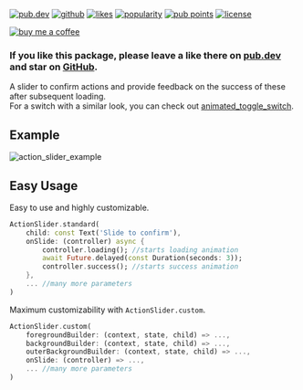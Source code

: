 <a href="https://pub.dev/packages/action_slider"><img src="https://img.shields.io/pub/v/action_slider.svg?style=flat?logo=dart" alt="pub.dev"></a>
<a href="https://github.com/SplashByte/action_slider"><img src="https://img.shields.io/static/v1?label=platform&message=flutter&color=1ebbfd" alt="github"></a>
[![likes](https://badges.bar/action_slider/likes)](https://pub.dev/packages/action_slider/score)
[![popularity](https://badges.bar/action_slider/popularity)](https://pub.dev/packages/action_slider/score)
[![pub points](https://badges.bar/action_slider/pub%20points)](https://pub.dev/packages/action_slider/score)
<a href="https://github.com/SplashByte/action_slider/blob/main/LICENSE"><img src="https://img.shields.io/github/license/SplashByte/action_slider.svg" alt="license"></a>

[![buy me a coffee](https://www.buymeacoffee.com/assets/img/custom_images/orange_img.png)](https://www.buymeacoffee.com/splashbyte)

### If you like this package, please leave a like there on [pub.dev](https://pub.dev/packages/action_slider) and star on [GitHub](https://github.com/SplashByte/action_slider).

A slider to confirm actions and provide feedback on the success of these after subsequent loading.  
For a switch with a similar look, you can check out [animated_toggle_switch](https://pub.dev/packages/animated_toggle_switch).

## Example
![action_slider_example](https://user-images.githubusercontent.com/43761463/156018021-0b938616-9b56-45bd-9dc2-676c283966a9.gif)

## Easy Usage

Easy to use and highly customizable.

```dart
ActionSlider.standard(
    child: const Text('Slide to confirm'),
    onSlide: (controller) async {
        controller.loading(); //starts loading animation
        await Future.delayed(const Duration(seconds: 3));
        controller.success(); //starts success animation
    },
    ... //many more parameters
)
```

Maximum customizability with `ActionSlider.custom`.
```dart
ActionSlider.custom(
    foregroundBuilder: (context, state, child) => ...,
    backgroundBuilder: (context, state, child) => ...,
    outerBackgroundBuilder: (context, state, child) => ...,
    onSlide: (controller) => ...,
    ... //many more parameters
)
```
